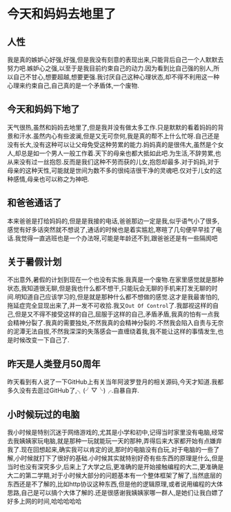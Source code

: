 # 今天和妈妈去地里了

## 人性

我是真的嫉妒心好强,好强,但是我没有刻意的表现出来,只能背后自己一个人默默去努力吧.嫉妒心之强,以至于是我目前约束自己的动力.因为看到比自己强的别人,所以自己不甘心,想要超越,想要更强.我讨厌自己这种心理状态,却不得不利用这一种心理来约束自己,自己真的是一个矛盾体,一个废物.

## 今天和妈妈下地了

天气很热,虽然和妈妈去地里了,但是我并没有做太多工作.只是默默的看着妈妈的背景和汗水.虽然内心有些波澜,但是又无可奈何,我是真的帮不上什么忙呀.自己还是没有长大,没有这种可以让父母免受这种劳累的能力.妈妈真的是很伟大,虽然是个女人,却总是如一个男人一般工作着.天下的母亲也都大抵如此吧.为生活,不辞劳累,也从来没有过一丝抱怨.反而是我们这种不劳而获的儿女,抱怨却最多.对于妈妈,对于母亲的这种天性,可能就是世间为数不多的很纯洁很干净的灵魂吧.仅对于儿女的这种感情,母亲也可以称之为神吧.

## 和爸爸通话了

本来爸爸是打给妈妈的,但是是我接的电话,爸爸那边一定是我,似乎语气小了很多,感觉有好多话突然就不想说了,通话的时候也是着实尴尬,寒暄了几句便早早挂了电话.我觉得一直逃班也是一个办法呀,可能是年龄还不到,跟爸爸还是有一些隔阂吧

## 关于暑假计划

不出意外,暑假的计划到现在一个也没有实施.我真是一个废物.在家里感觉就是那种状态,我知道很无聊,但是我也什么都不想干,只能玩会无聊的手机来打发无聊的时间.明知道自己应该学习的,但是就是那种什么都不想做的感觉.这才是我最害怕的,拖延症完全显现出来了,并一发不可收拾.我又`Out Of Control`了.我鄙视这样的自己,但是又不得不接受这样的自己,屈服于这样的自己,矛盾矛盾,我真的怕有一点我会精神分裂了.我真的需要独处,不然我真的会精神分裂的.不然我会陷入自责与无奈的泥潭无法自拔,不然我深深的失落感会一直缠绕着我,我不能让这样的事情发生,也是时候改变一下自己了.

## 昨天是人类登月50周年

昨天看到有人说了一下GitHub上有关当年阿波罗登月的相关源码,今天才知道.我都多久没有去逛过GitHub了,╮(╯▽╰)╭.自暴自弃.

## 小时候玩过的电脑

我小时候是特别沉迷于网络游戏的,尤其是小学和初中,记得当时家里没有电脑,经常去我姨姨家玩电脑,就是那种一玩就能玩一天的那种,弄得后来大家都开始有点嫌弃我了.现在回想起来,确实我可以肯定的说,那时的电脑没有白玩,对于电脑的一些了解,小时候就打下了很好的基础.小时候其实就特别好奇有些东西的原理是什么,但是当时也没有深究多少,后来上了大学之后,更准确的是开始接触编程的大二,更准确是大二的第二学期,对于小时候大部分的问题基本有一个整体框架了解了,当然底层的东西还是不了解的,比如http协议这种东西,但是他的逻辑原理,或者说用编程的大体思路,自己是可以搞个大体了解的.还是很感谢我姨姨家哪一群人,是她们让我白嫖了好多上网的时间,哈哈哈哈哈

